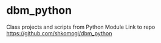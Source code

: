# dbm_python
Class projects and scripts from Python Module
Link to repo https://github.com/shkomogi/dbm_python
